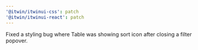 ```yaml
---
'@itwin/itwinui-css': patch
'@itwin/itwinui-react': patch
---
```


Fixed a styling bug where Table was showing sort icon after closing a filter popover.
